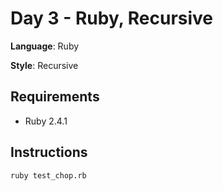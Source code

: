 # Day 3 - Ruby, Recursive

**Language**: Ruby

**Style**: Recursive

## Requirements
* Ruby 2.4.1

## Instructions
```
ruby test_chop.rb
```
